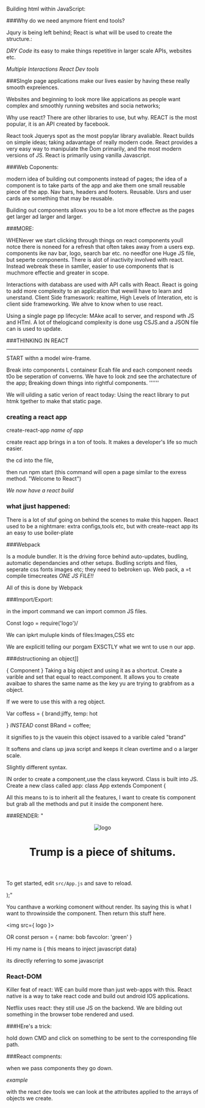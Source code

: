 Building html within JavaScript:

###Why do we need anymore frient end tools?

Jqury is being left behind; React is what will be used to create the structure.:

*DRY Code*
its easy to make things repetitive in larger scale APIs, websites etc.

*Multiple Interactions*
*React Dev tools*

###SIngle page applications make our lives easier by having these really smooth expreiences. 

Websites and beginning to look more like appications as people want complex and smoothly running websites and socia networks;

Why use react?
There are other libraries to use, but why. REACT is the most popular, it is an API created by facebook. 

React took Jquerys spot as the most popylar library avaliable. React builds on simple ideas; taking adavantage of really modern code. React provides a very easy way to manipulate the Dom primarily, and the most modern versions of JS. React is primarily using vanilla Javascript. 

###Web Coponents:

 modern idea of building out components instead of pages; the idea of a component is to take parts of the app and ake them one small reusable piece of the app. Nav bars, headers and footers. Reusable. Usrs and user cards are something that may be reusable. 
 
 Building out components allows you to be a lot more effectve as the pages get larger ad larger and larger. 

 ###MORE:

 WHENever we start clicking through things on react components youll notce there is noneed for a refresh that often takes away from a users exp. components ike nav bar, logo, search bar etc. no needfor one Huge JS file, but seperte components. 
 There is alot of inactivity involved with react. Instead webreak these in samller, easier to use components that is muchmore effectie and greater in scope.

 Interactions with databass are used with API calls with React. React is going to add more complexity to an application that wewill have to learn and unerstand. Client Side frameswork: realtime, High Levels of Interation, etc is client side frameworking. We ahve to know when to use react.

 Using a single page pp lifecycle: MAke acall to server, and respond wth JS and HTml. A lot of thelogicand complexity is done usg CSJS.and a JSON file can is used to update.

 ###THINKING IN REACT 

 -----------------------------------

 START withn a model wire-frame. 

 Break into components L containesr
Ecah file and each component needs t0o be seperation of converns. We have to look znd see the archatecture of the app; Breaking down things into rightful components. '''''' 


We will uilding a satic verion of react today: Using the react library to put htmk tgether to make that static page.

### creating a react app
create-react-app *name of app*

create react app brings in a ton of tools. It makes a developer's life so much easier. 

the cd into the file,

then run npm start
(this command will open a page similar to the exress method. "Welcome to React")

*We now have a react build*

### what jjust happened:

There is a lot of stuf going on behind the scenes to make this happen. React used to be a nightmare: extra configs,tools etc, but with create-react app its an easy to use boiler-plate

 
 ###Webpack

 Is a module bundler. It is the driving force behind auto-updates, budling, automatic dependancies and other setups. Budling scripts and files, seperate css fonts images etc; they need to bebroken up. Web pack, a =t compile timecreates *ONE JS FILE!!*

 All of this is done by Webpack

 ###Import/Export:

 in the import command we can import common JS files. 

 Const logo = require('logo')/

 We can ipkrt muluple kinds of files:Images,CSS etc

 We are explicitl telling our porgam EXSCTLY what we wnt to use n our app. 

 ###dstructioning an object]]

 { Component } Taking a big object and using it as a shortcut. Create a varible and set that equal to react.component. It allows you to create avaibae to shares the same name as the key yu are trying to grabfrom as a object. 

 If we were to use this with a reg object. 

 Var coffess = {
     brand:jiffy,
     temp: hot
 
 }
 *INSTEAD*
 const BRand = coffee;

 it signifies to js the vauein this object issaved to a varible caled "brand"

 It softens and clans up java script and keeps it clean overtime and o a larger scale. 
 
 Slightly different syntax. 

 IN order to create a component,use the class keyword. Class is built into JS. Create a new class called app:
class App extends Component {






 All this means to is to inherit all the features, I want to create tis component but grab all the methods and put it inside the component here. 

 ###RENDER:
 "<div className="App">
        <header className="App-header">
          <img src={logo} className="App-logo" alt="logo" />
          <h1 className="App-title">Trump is a piece of shitums.</h1>
        </header>
        <p className="App-intro">
          To get started, edit <code>src/App.js</code> and save to reload.
        </p>
      </div>
    );"

 You canthave a working comonent without render. Its saying this is what I want to throwinside the component. 
 Then return this stuff here.


 <img src={ logo }>

 OR
 const person = {
     name: bob
     favcolor: 'green'
 }

 Hi my name is { this means to inject javascript data}

 its directly referring to some javascript

### React-DOM

Killer feat of react: WE can build more than just web-apps with this. React native is a way to take react code and build out android IOS applications.

Netflix uses react: they still use JS on the backend. We are bilding out something in the browser tobe rendered and used. 

###HEre's a trick:

hold down CMD and click on something to be sent to the corresponding file path. 

###React compnents:

when we pass components they go down. 

*example*
<Movie title={movie.title} rating={movie.rating} decription={movie.description}/>

with the react dev tools we can look at the attributes applied to the arrays of objects we create. 



